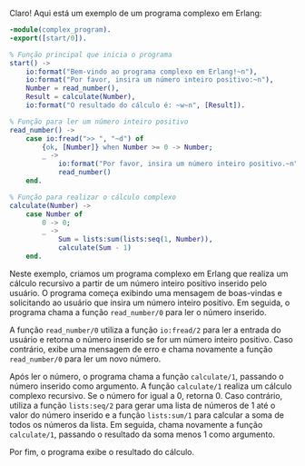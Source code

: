 Claro! Aqui está um exemplo de um programa complexo em Erlang:

```erlang
-module(complex_program).
-export([start/0]).

% Função principal que inicia o programa
start() ->
    io:format("Bem-vindo ao programa complexo em Erlang!~n"),
    io:format("Por favor, insira um número inteiro positivo:~n"),
    Number = read_number(),
    Result = calculate(Number),
    io:format("O resultado do cálculo é: ~w~n", [Result]).

% Função para ler um número inteiro positivo
read_number() ->
    case io:fread(">> ", "~d") of
        {ok, [Number]} when Number >= 0 -> Number;
        _ -> 
            io:format("Por favor, insira um número inteiro positivo.~n"),
            read_number()
    end.

% Função para realizar o cálculo complexo
calculate(Number) ->
    case Number of
        0 -> 0;
        _ ->
            Sum = lists:sum(lists:seq(1, Number)),
            calculate(Sum - 1)
    end.
```

Neste exemplo, criamos um programa complexo em Erlang que realiza um cálculo recursivo a partir de um número inteiro positivo inserido pelo usuário. O programa começa exibindo uma mensagem de boas-vindas e solicitando ao usuário que insira um número inteiro positivo. Em seguida, o programa chama a função `read_number/0` para ler o número inserido.

A função `read_number/0` utiliza a função `io:fread/2` para ler a entrada do usuário e retorna o número inserido se for um número inteiro positivo. Caso contrário, exibe uma mensagem de erro e chama novamente a função `read_number/0` para ler um novo número.

Após ler o número, o programa chama a função `calculate/1`, passando o número inserido como argumento. A função `calculate/1` realiza um cálculo complexo recursivo. Se o número for igual a 0, retorna 0. Caso contrário, utiliza a função `lists:seq/2` para gerar uma lista de números de 1 até o valor do número inserido e a função `lists:sum/1` para calcular a soma de todos os números da lista. Em seguida, chama novamente a função `calculate/1`, passando o resultado da soma menos 1 como argumento.

Por fim, o programa exibe o resultado do cálculo.